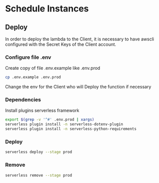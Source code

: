 # Schedule Instances

## Deploy

In order to deploy the lambda to the Client, it is necessary to have awscli configured with the Secret Keys of the Client account.

### Configure file .env

Create copy of file .env.example like .env.prod

```bash
cp .env.example .env.prod
```

Change the env for the Client who will Deploy the function if necessary

### Dependencies

Install plugins serverless framework

```bash
export $(grep -v '^#' .env.prod | xargs)
serverless plugin install -n serverless-dotenv-plugin
serverless plugin install -n serverless-python-requirements
```

### Deploy

```bash
serverless deploy --stage prod
```

### Remove

```bash
serverless remove --stage prod
```
